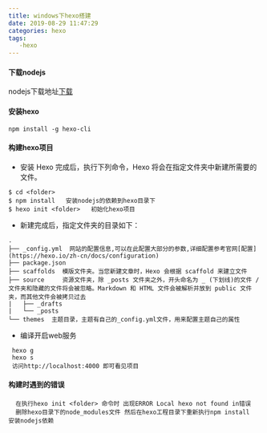 ```yaml
---
title: windows下hexo搭建
date: 2019-08-29 11:47:29
categories: hexo
tags:
   -hexo
---
```

#### 下载nodejs
 nodejs下载地址[下载](https://nodejs.org/en/)

#### 安装hexo
```
npm install -g hexo-cli

```

<!-- more -->

#### 构建hexo项目
  * 安装 Hexo 完成后，执行下列命令，Hexo 将会在指定文件夹中新建所需要的文件。
  ```
  $ cd <folder>
  $ npm install   安装nodejs的依赖到hexo目录下
  $ hexo init <folder>   初始化hexo项目
  ```
  * 新建完成后，指定文件夹的目录如下：
  ```
  .
  ├── _config.yml  网站的配置信息,可以在此配置大部分的参数,详细配置参考官网[配置](https://hexo.io/zh-cn/docs/configuration)
  ├── package.json
  ├── scaffolds  模版文件夹。当您新建文章时，Hexo 会根据 scaffold 来建立文件
  ├── source     资源文件夹，除 _posts 文件夹之外，开头命名为 _ (下划线)的文件 / 文件夹和隐藏的文件将会被忽略。Markdown 和 HTML 文件会被解析并放到 public 文件夹，而其他文件会被拷贝过去
  |   ├── _drafts
  |   └── _posts
  └── themes  主题目录，主题有自己的_config.yml文件，用来配置主题自己的属性
  ```
  * 编译开启web服务
   ```
    hexo g
    hexo s
    访问http://localhost:4000 即可看见项目

   ```

#### 构建时遇到的错误
  ```
    在执行hexo init <folder> 命令时 出现ERROR Local hexo not found in错误
    删除hexo目录下的node_modules文件 然后在hexo工程目录下重新执行npm install  安装nodejs依赖

  ```
